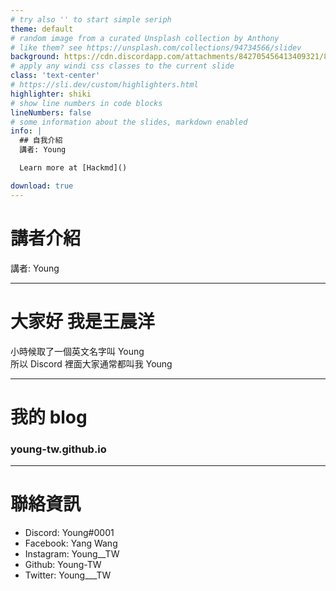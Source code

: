 ```yaml
---
# try also '' to start simple seriph
theme: default
# random image from a curated Unsplash collection by Anthony
# like them? see https://unsplash.com/collections/94734566/slidev
background: https://cdn.discordapp.com/attachments/842705456413409321/883986238409932830/IMG_0262.jpg
# apply any windi css classes to the current slide
class: 'text-center'
# https://sli.dev/custom/highlighters.html
highlighter: shiki
# show line numbers in code blocks
lineNumbers: false
# some information about the slides, markdown enabled
info: |
  ## 自我介紹
  講者: Young 

  Learn more at [Hackmd]()

download: true
---
```


# 講者介紹

講者: Young

<div class="abs-br m-6 flex gap-2">
  <a href="https://github.com/Young-TW" target="_blank" alt="GitHub"
    class="text-xl icon-btn opacity-50 !border-none !hover:text-white">
    <carbon-logo-github />
  </a>
</div>

---

# 大家好 我是王晨洋

小時候取了一個英文名字叫 Young  
所以 Discord 裡面大家通常都叫我 Young  


---

# 我的 blog

### young-tw.github.io

---

# 聯絡資訊

- Discord: Young#0001
- Facebook: Yang Wang
- Instagram: Young__TW
- Github: Young-TW
- Twitter: Young___TW